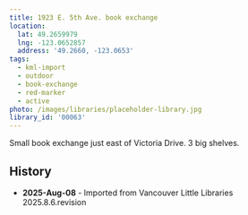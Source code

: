 ```yaml
---
title: 1923 E. 5th Ave. book exchange
location:
  lat: 49.2659979
  lng: -123.0652857
  address: '49.2660, -123.0653'
tags:
  - kml-import
  - outdoor
  - book-exchange
  - red-marker
  - active
photo: /images/libraries/placeholder-library.jpg
library_id: '00063'
---
```

Small book exchange just east of Victoria Drive.
3 big shelves.

## History
- **2025-Aug-08** - Imported from Vancouver Little Libraries 2025.8.6.revision
